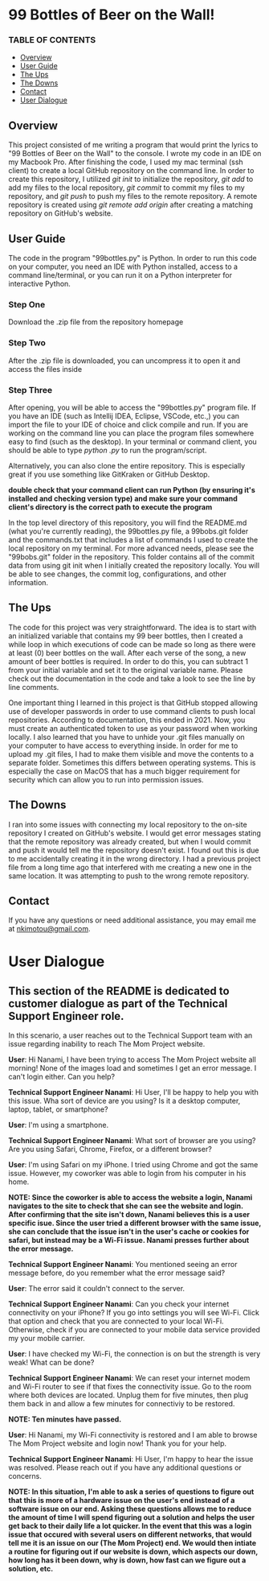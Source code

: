 # 99 Bottles of Beer on the Wall!

### TABLE OF CONTENTS

* [Overview](#overview)
* [User Guide](#user-guide)
* [The Ups](#the-ups)
* [The Downs](#the-downs)
* [Contact](#contact)
* [User Dialogue](#user-dialogue)

## Overview 
This project consisted of me writing a program that would print the lyrics to "99 Bottles of Beer on the Wall" to the console. I wrote my code in an IDE on my Macbook Pro. After finishing the code, I used my mac terminal (ssh client) to create a local GitHub repository on the command line. 
In order to create this repository, I utilized *git init* to initialize the repository, *git add* to add my files to the local repository, *git commit* to commit my files to my repository, and *git push* to push my files to the remote repository. 
A remote repository is created using *git remote add origin <repository url>* after creating a matching repository on GitHub's website. 
  
## User Guide
The code in the program "99bottles.py" is Python. In order to run this code on your computer, you need an IDE with Python installed, access to a command line/terminal, or you can run it on a Python interpreter for interactive Python. 

### Step One
  Download the .zip file from the repository homepage
### Step Two
  After the .zip file is downloaded, you can uncompress it to open it and access the files inside 
### Step Three 
  After opening, you will be able to access the "99bottles.py" program file. 
  If you have an IDE (such as Intellij IDEA, Eclipse, VSCode, etc.,) you can import the file to your IDE of choice and click compile and run. 
  If you are working on the command line you can place the program files somewhere easy to find (such as the desktop). In your terminal or command client, you should be able to type *python <your file>.py* to run the program/script. 
  
Alternatively, you can also clone the entire repository. This is especially great if you use something like GitKraken or GitHub Desktop.
 
  **double check that your command client can run Python (by ensuring it's installed and checking version type) and make sure your command client's directory is the correct path to execute the program**

In the top level directory of this repository, you will find the README.md (what you're currently reading), the 99bottles.py file, a 99bobs.git folder and the commands.txt that includes a list of commands I used to create the local repository on my terminal. 
For more advanced needs, please see the "99bobs.git" folder in the repository. This folder contains all of the commit data from using git init when I initially created the repository locally. You will be able to see changes, the commit log, configurations, and other information. 
  
 ## The Ups 
The code for this project was very straightforward. The idea is to start with an initialized variable that contains my 99 beer bottles, then I created a while loop in which executions of code can be made so long as there were at least (0) beer bottles on the wall. After each verse of the song, a new amount of beer bottles is required. In order to do this, you can subtract 1 from your initial variable and set it to the original variable name. 
Please check out the documentation in the code and take a look to see the line by line comments. 

One important thing I learned in this project is that GitHub stopped allowing use of developer passwords in order to use command clients to push local repositories. According to documentation, this ended in 2021. Now, you must create an authenticated token to use as your password when working locally. 
I also learned that you have to unhide your .git files manually on your computer to have access to everything inside. In order for me to upload my .git files, I had to make them visible and move the contents to a separate folder. Sometimes this differs between operating systems. This is especially the case on MacOS that has a much bigger requirement for security which can allow you to run into permission issues. 
  
## The Downs
I ran into some issues with connecting my local repository to the on-site repository I created on GitHub's website. I would get error messages stating that the remote repository was already created, but when I would commit and push it would tell me the repository doesn't exist. I found out this is due to me accidentally creating it in the wrong directory. I had a previous project file from a long time ago that interfered with me creating a new one in the same location. It was attempting to push to the wrong remote repository. 
  
## Contact
If you have any questions or need additional assistance, you may email me at nkimotou@gmail.com. 
  
# User Dialogue
## This section of the README is dedicated to customer dialogue as part of the Technical Support Engineer role. 

In this scenario, a user reaches out to the Technical Support team with an issue regarding inability to reach The Mom Project website. 

**User**: Hi Nanami, I have been trying to access The Mom Project website all morning! None of the images load and sometimes I get an error message. I can't login either. Can you help? 
  
**Technical Support Engineer Nanami**: Hi User, I'll be happy to help you with this issue. Wha sort of device are you using? Is it a desktop computer, laptop, tablet, or smartphone? 
  
**User**: I'm using a smartphone.
  
**Technical Support Engineer Nanami**: What sort of browser are you using? Are you using Safari, Chrome, Firefox, or a different browser? 
  
**User**: I'm using Safari on my iPhone. I tried using Chrome and got the same issue. However, my coworker was able to login from his computer in his home. 
  
**NOTE: Since the coworker is able to access the website a login, Nanami navigates to the site to check that she can see the website and login. After confirming that the site isn't down, Nanami believes this is a user specific isue. Since the user tried a different browser with the same issue, she can conclude that the issue isn't in the user's cache or cookies for safari, but instead may be a Wi-Fi issue. Nanami presses further about the error message.**

**Technical Support Engineer Nanami**: You mentioned seeing an error message before, do you remember what the error message said? 

**User**: The error said it couldn't connect to the server. 
 
**Technical Support Engineer Nanami**: Can you check your internet connectivity on your iPhone? If you go into settings you will see Wi-Fi. Click that option and check that you are connected to your local Wi-Fi. Otherwise, check if you are connected to your mobile data service provided my your mobile carrier. 
  
**User**: I have checked my Wi-Fi, the connection is on but the strength is very weak! What can be done? 

**Technical Support Engineer Nanami**: We can reset your internet modem and Wi-Fi router to see if that fixes the connectivity issue. Go to the room where both devices are located. Unplug them for five minutes, then plug them back in and allow a few minutes for connectiviy to be restored. 
  
**NOTE: Ten minutes have passed.**

**User**: Hi Nanami, my Wi-Fi connectivity is restored and I am able to browse The Mom Project website and login now! Thank you for your help. 
  
**Technical Support Engineer Nanami**: Hi User, I'm happy to hear the issue was resolved. Please reach out if you have any additional questions or concerns. 
  
  
 **NOTE: In this situation, I'm able to ask a series of questions to figure out that this is more of a hardware issue on the user's end instead of a software issue on our end. Asking these questions allows me to reduce the amount of time I will spend figuring out a solution and helps the user get back to their daily life a lot quicker. In the event that this was a login issue that occured with several users on different networks, that would tell me it is an issue on our (The Mom Project) end. We would then intiate a routine for figuring out if our website is down, which aspects our down, how long has it been down, why is down, how fast can we figure out a solution, etc.**
  
  


  
